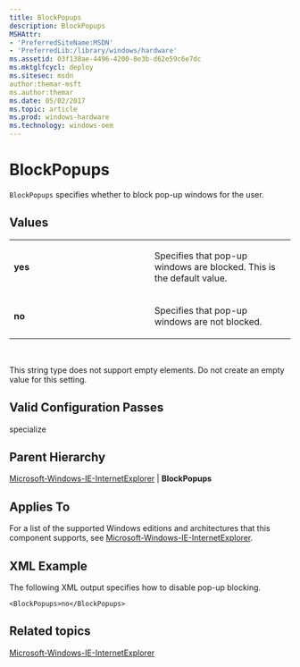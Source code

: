 ```yaml
---
title: BlockPopups
description: BlockPopups
MSHAttr:
- 'PreferredSiteName:MSDN'
- 'PreferredLib:/library/windows/hardware'
ms.assetid: 03f138ae-4496-4200-8e3b-d62e59c6e7dc
ms.mktglfcycl: deploy
ms.sitesec: msdn
author:themar-msft
ms.author:themar
ms.date: 05/02/2017
ms.topic: article
ms.prod: windows-hardware
ms.technology: windows-oem
---
```


# BlockPopups


`BlockPopups` specifies whether to block pop-up windows for the user.

## Values


<table>
<colgroup>
<col width="50%" />
<col width="50%" />
</colgroup>
<tbody>
<tr class="odd">
<td><p><strong>yes</strong></p></td>
<td><p>Specifies that pop-up windows are blocked. This is the default value.</p></td>
</tr>
<tr class="even">
<td><p><strong>no</strong></p></td>
<td><p>Specifies that pop-up windows are not blocked.</p></td>
</tr>
</tbody>
</table>

 

This string type does not support empty elements. Do not create an empty value for this setting.

## Valid Configuration Passes


specialize

## Parent Hierarchy


[Microsoft-Windows-IE-InternetExplorer](microsoft-windows-ie-internetexplorer.md) | **BlockPopups**

## Applies To


For a list of the supported Windows editions and architectures that this component supports, see [Microsoft-Windows-IE-InternetExplorer](microsoft-windows-ie-internetexplorer.md).

## XML Example


The following XML output specifies how to disable pop-up blocking.

```
<BlockPopups>no</BlockPopups>
```

## Related topics


[Microsoft-Windows-IE-InternetExplorer](microsoft-windows-ie-internetexplorer.md)

 

 







